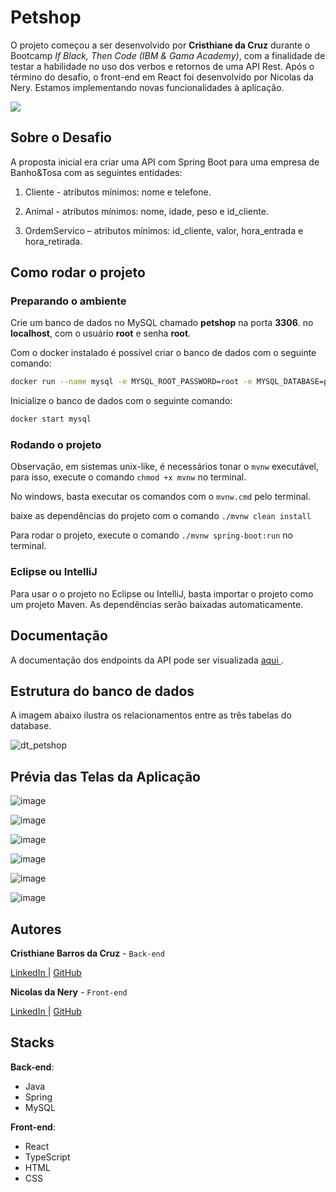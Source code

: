 # Petshop
O projeto começou a ser desenvolvido por **Cristhiane da Cruz** durante o Bootcamp *If Black, Then Code (IBM & Gama Academy)*, com a finalidade de testar a habilidade no uso dos verbos e retornos de uma API Rest. Após o término do desafio, o front-end em React foi desenvolvido por Nicolas da Nery. Estamos implementando novas funcionalidades à aplicação.

<img src="http://img.shields.io/static/v1?label=STATUS&message=EM%20DESENVOLVIMENTO&color=GREEN&style=for-the-badge"/>


## Sobre o Desafio

A proposta inicial era criar uma API com Spring Boot para uma empresa de Banho&Tosa com as seguintes entidades:

1. Cliente - atributos mínimos: nome e telefone.
  
2. Animal - atributos mínimos: nome, idade, peso e id_cliente.
  
3. OrdemServico – atributos mínimos: id_cliente, valor, hora_entrada e hora_retirada.
  
## **Como rodar o projeto**
### **Preparando o ambiente**
Crie um banco de dados no MySQL chamado **petshop** na porta **3306**.
no **localhost**, com o usuário **root** e senha **root**.

Com o docker instalado é possível criar o banco de dados com o seguinte comando:
```bash
docker run --name mysql -e MYSQL_ROOT_PASSWORD=root -e MYSQL_DATABASE=petshop -p 3306:3306 -d mysql:latest
```

Inicialize o banco de dados com o seguinte comando:
```bash
docker start mysql
```

### **Rodando o projeto**
Observação, em sistemas unix-like, é necessários tonar o `mvnw` executável, para isso, execute o comando `chmod +x mvnw` no terminal.

No windows, basta executar os comandos com o `mvnw.cmd` pelo terminal.

baixe as dependências do projeto com o comando `./mvnw clean install`

Para rodar o projeto, execute o comando `./mvnw spring-boot:run` no terminal.

### **Eclipse** ou **IntelliJ**
Para usar o o projeto no Eclipse ou IntelliJ, basta importar o projeto como um projeto Maven. As dependências serão baixadas automaticamente.

## Documentação
A documentação dos endpoints da API pode ser visualizada <a target="_blank" href="https://documenter.getpostman.com/view/21287524/VUxNSTdJ"> aqui </a>.

## Estrutura do banco de dados
A imagem abaixo ilustra os relacionamentos entre as três tabelas do database.

![dt_petshop](https://user-images.githubusercontent.com/93226440/187004819-cc08ccfc-fb4d-4a26-a11f-6d4df29142aa.png)

## Prévia das Telas da Aplicação

![image](https://user-images.githubusercontent.com/93226440/190518237-534c5eda-3ba5-4d2f-b29e-89b7e9f3feca.png)

![image](https://user-images.githubusercontent.com/93226440/190518353-737b7077-165f-4736-81d0-01c68b31e2e3.png)

![image](https://user-images.githubusercontent.com/93226440/190518597-e532d658-019d-407c-8430-2daf2f03b2d4.png)

![image](https://user-images.githubusercontent.com/93226440/190518746-65c7b4c4-57d2-4937-b268-faafba16af89.png)

![image](https://user-images.githubusercontent.com/93226440/190518850-763389ec-a965-44a7-92e1-5e8ae43ff847.png)

![image](https://user-images.githubusercontent.com/93226440/190518899-e0e9e201-48cb-44a1-b4d7-f546f32edb09.png)


## Autores

**Cristhiane Barros da Cruz** - `Back-end`

<a href="https://www.linkedin.com/in/barroscruzc" target="_blank"> LinkedIn </a> | <a href="https://www.github.com/barroscruzc" target="_blank"> GitHub </a>



**Nicolas da Nery** - `Front-end`

<a href="https://www.linkedin.com/in/nicolas-vycas/" target="_blank"> LinkedIn </a> | <a href="https://github.com/tomast1337" target="_blank"> GitHub </a>


## Stacks

**Back-end**: 
- Java
- Spring
- MySQL

**Front-end**:
- React
- TypeScript
- HTML 
- CSS







